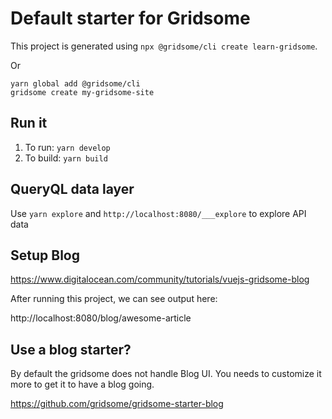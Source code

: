 # Default starter for Gridsome

This project is generated using `npx @gridsome/cli create learn-gridsome`.

Or

```
yarn global add @gridsome/cli
gridsome create my-gridsome-site
```

## Run it

1. To run: `yarn develop`
2. To build: `yarn build`


## QueryQL data layer

Use `yarn explore` and `http://localhost:8080/___explore` to explore API data


## Setup Blog

https://www.digitalocean.com/community/tutorials/vuejs-gridsome-blog

After running this project, we can see output here:

http://localhost:8080/blog/awesome-article


## Use a blog starter?

By default the gridsome does not handle Blog UI. You needs to customize it more to get it
to have a blog going.

https://github.com/gridsome/gridsome-starter-blog
